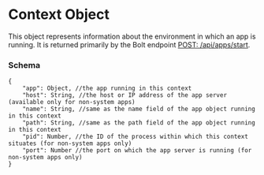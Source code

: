 # Context Object

This object represents information about the environment in which an app is running. It is returned primarily by the Bolt endpoint [POST: /api/apps/start](/apps-api.md).

### Schema

```
{
    "app": Object, //the app running in this context
    "host": String, //the host or IP address of the app server (available only for non-system apps)
    "name": String, //same as the name field of the app object running in this context
    "path": String, //same as the path field of the app object running in this context
    "pid": Number, //the ID of the process within which this context situates (for non-system apps only)
    "port": Number //the port on which the app server is running (for non-system apps only)
}
```




